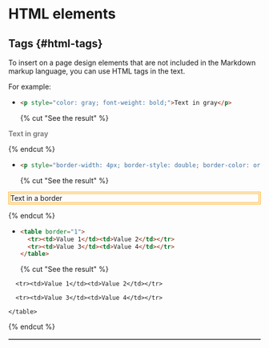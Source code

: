 # HTML elements

## Tags {#html-tags}
To insert on a page design elements that are not included in the Markdown markup language, you can use HTML tags in the text.

For example:

* 
   ```html
   <p style="color: gray; font-weight: bold;">Text in gray</p>
   ```
   {% cut "See the result" %}

<p style="color: gray; font-weight: bold;">Text in gray</p>

   {% endcut %}

* 
   ```html
   <p style="border-width: 4px; border-style: double; border-color: orange;">Text in a border</p>
   ```

   {% cut "See the result" %}

<p style="border-width: 4px; border-style: double; border-color: orange;">Text in a border</p>

   {% endcut %}

* 
   ```html
   <table border="1">
     <tr><td>Value 1</td><td>Value 2</td></tr>
     <tr><td>Value 3</td><td>Value 4</td></tr>
   </table>
   ```

   {% cut "See the result" %}

<table border="1">

      <tr><td>Value 1</td><td>Value 2</td></tr>

      <tr><td>Value 3</td><td>Value 4</td></tr>

    </table>

   {% endcut %}


